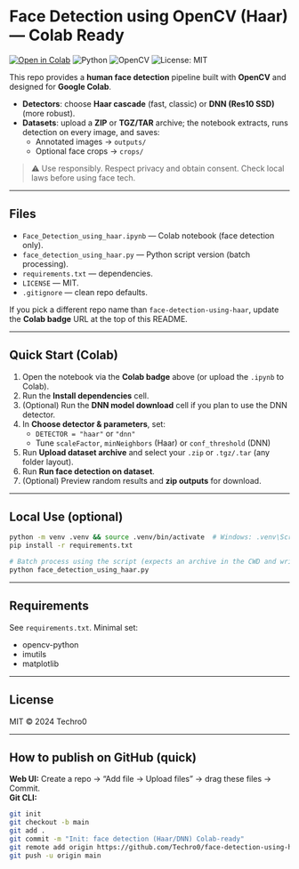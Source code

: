 # Face Detection using OpenCV (Haar) — Colab Ready

[![Open in Colab](https://colab.research.google.com/assets/colab-badge.svg)](https://colab.research.google.com/github/Techro0/face-detection-using-haar/blob/main/Face_Detection_using_haar.ipynb)
![Python](https://img.shields.io/badge/python-3.8%2B-blue)
![OpenCV](https://img.shields.io/badge/opencv-4.x-informational)
![License: MIT](https://img.shields.io/badge/License-MIT-green.svg)

This repo provides a **human face detection** pipeline built with **OpenCV** and designed for **Google Colab**.

- **Detectors**: choose **Haar cascade** (fast, classic) or **DNN (Res10 SSD)** (more robust).
- **Datasets**: upload a **ZIP** or **TGZ/TAR** archive; the notebook extracts, runs detection on every image, and saves:
  - Annotated images → `outputs/`
  - Optional face crops → `crops/`

> ⚠️ Use responsibly. Respect privacy and obtain consent. Check local laws before using face tech.

---

## Files
- `Face_Detection_using_haar.ipynb` — Colab notebook (face detection only).
- `face_detection_using_haar.py` — Python script version (batch processing).
- `requirements.txt` — dependencies.
- `LICENSE` — MIT.
- `.gitignore` — clean repo defaults.

If you pick a different repo name than `face-detection-using-haar`, update the **Colab badge** URL at the top of this README.

---

## Quick Start (Colab)
1. Open the notebook via the **Colab badge** above (or upload the `.ipynb` to Colab).
2. Run the **Install dependencies** cell.
3. (Optional) Run the **DNN model download** cell if you plan to use the DNN detector.
4. In **Choose detector & parameters**, set:
   - `DETECTOR = "haar"` or `"dnn"`
   - Tune `scaleFactor`, `minNeighbors` (Haar) or `conf_threshold` (DNN)
5. Run **Upload dataset archive** and select your `.zip` or `.tgz/.tar` (any folder layout).
6. Run **Run face detection on dataset**.
7. (Optional) Preview random results and **zip outputs** for download.

---

## Local Use (optional)
```bash
python -m venv .venv && source .venv/bin/activate  # Windows: .venv\Scripts\activate
pip install -r requirements.txt

# Batch process using the script (expects an archive in the CWD and writes outputs/ + crops/)
python face_detection_using_haar.py
```

---

## Requirements
See `requirements.txt`. Minimal set:
- opencv-python
- imutils
- matplotlib

---

## License
MIT © 2024 Techro0

---

## How to publish on GitHub (quick)
**Web UI:** Create a repo → “Add file → Upload files” → drag these files → Commit.  
**Git CLI:**
```bash
git init
git checkout -b main
git add .
git commit -m "Init: face detection (Haar/DNN) Colab-ready"
git remote add origin https://github.com/Techro0/face-detection-using-haar.git
git push -u origin main
```
